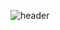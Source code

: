 ![header](https://capsule-render.vercel.app/api?type=waving&color=gradient&customColorList=5&height=250&section=header&text=Hello!👋%20I',m%20SeungJu&animation=scaleIn&fontSize=70&fontAlignY=38&desc=Thank%20you%20for%20visiting%20my%20GitHub!😁&descAlignY=57&descAlign=62)
